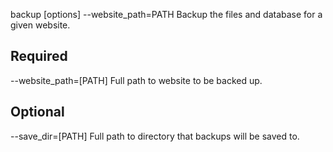 backup [options] --website_path=PATH
  Backup the files and database for a given website.

  Required
  --------------------------------------------------------------------------------------------------
  --website_path=[PATH]           Full path to website to be backed up.


  Optional
  --------------------------------------------------------------------------------------------------
  --save_dir=[PATH]               Full path to directory that backups will be saved to.
